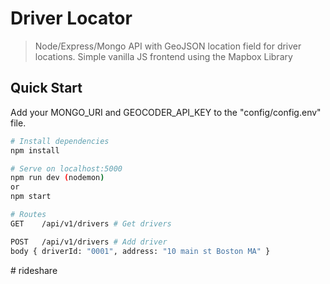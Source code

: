 # Driver Locator

> Node/Express/Mongo API with GeoJSON location field for driver locations. Simple vanilla JS frontend using the Mapbox Library

## Quick Start

Add your MONGO_URI and GEOCODER_API_KEY to the "config/config.env" file.

```bash
# Install dependencies
npm install

# Serve on localhost:5000
npm run dev (nodemon)
or
npm start

# Routes
GET    /api/v1/drivers # Get drivers

POST   /api/v1/drivers # Add driver
body { driverId: "0001", address: "10 main st Boston MA" }
```
#   r i d e s h a r e 
 
 